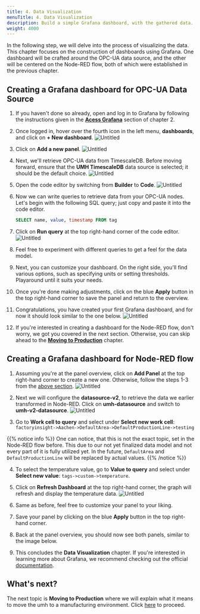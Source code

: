 ```yaml
---
title: 4. Data Visualization
menuTitle: 4. Data Visualization
description: Build a simple Grafana dashboard, with the gathered data.
weight: 4000
---
```


In the following step, we will delve into the process of visualizing the data.
This chapter focuses on the construction of dashboards using Grafana. One
dashboard will be crafted around the OPC-UA data source, and the other will be
centered on the Node-RED flow, both of which were established in the
previous chapter.

## Creating a Grafana dashboard for OPC-UA Data Source

1. If you haven't done so already, open and log in to Grafana by following the instructions given in the
   [**Acess Grafana**](/docs/getstarted/managingthesystem/#access-grafana) section of chapter 2.

2. Once logged in, hover over the fourth icon in the left menu,
   **dashboards**, and click on **+ New dashboard**.
   ![Untitled](/images/getstarted/dataVisualization/getStartedDataVisNewDashboard.png?width=75%)

3. Click on **Add a new panel**.
   ![Untitled](/images/getstarted/dataVisualization/getStartedDataVisNewPanel.png?width=75%)

4. Next, we'll retrieve OPC-UA data from TimescaleDB. Before moving forward, ensure that the
   **UMH TimescaleDB** data source is selected; it should be the default choice.
   ![Untitled](/images/getstarted/dataVisualization/getStartedDataVisTimescaleDatasource.png?width=75%)

5. Open the code editor by switching from **Builder** to **Code**.
   ![Untitled](/images/getstarted/dataVisualization/getStartedDataVisCodeTab.png?width=75%)

6. Now we can write queries to retrieve data from your OPC-UA nodes. Let's begin with the following SQL
   query; just copy and paste it into the code editor.

   ```sql
   SELECT name, value, timestamp FROM tag
   ```

7. Click on **Run query** at the top right-hand corner of the code editor.
   ![Untitled](/images/getstarted/dataVisualization/getStartedDataVisRunQuery.png?width=75%)

8. Feel free to experiment with different queries to get a feel for the data model.

9. Next, you can customize your dashboard. On the right side, you'll find various
   options, such as specifying units or setting thresholds. Playaround until it
   suits your needs.

10. Once you're done making adjustments, click on the blue **Apply** button in the
    top right-hand corner to save the panel and return to the overview.

11. Congratulations, you have created your first Grafana dashboard, and for now it
    should look similar to the one below.
    ![Untitled](/images/getstarted/dataVisualization/getStartedDataVisDashboard1.png?width=75%)

12. If you're interested in creating a dashboard for the Node-RED flow, don't worry,
    we got you covered in the next section. Otherwise, you can skip ahead to the
    [**Moving to Production**](/docs/getstarted/movingtoproduction/) chapter.

## Creating a Grafana dashboard for Node-RED flow

1. Assuming you're at the panel overview, click on **Add Panel** at the top
   right-hand corner to create a new one. Otherwise, follow the steps 1-3
   from the [above section](#creating-a-grafana-dashboard-for-opc-ua-data-source).
   ![Untitled](/images/getstarted/dataVisualization/getStartedDataVisAddingNewPanel.png?width=75%)

2. Next we will configure the **datasource-v2**, to retrieve the data we earlier
   transformed in Node-RED. Click on **umh-datasource** and switch to
   **umh-v2-datasource**.
   ![Untitled](/images/getstarted/dataVisualization/getStartedDataVisDatasourceV2.png?width=75%)

3. Go to **Work cell to query** and select under **Select new work cell**:
   `factoryinsight->Aachen->DefaultArea->DefaultProductionLine->testing`

{{% notice info %}}
One can notice, that this is not the exact topic, set in the Node-RED flow
before. This due to our not yet finalized data model and not every part of
it is fully utilized yet. In the future, `DefaultArea` and
`DefaultProductionLine` will be replaced by actual values.
{{% /notice %}}

4. To select the temperature value, go to **Value to query** and
   select under **Select new value**:
   `tags->custom->temperature`.

5. Click on **Refresh Dashboard** at the top right-hand corner,
   the graph will refresh and display the temperature data.
   ![Untitled](/images/getstarted/dataVisualization/getStartedDataVisRefreshDashboard.png?width=75%)

6. Same as before, feel free to customize your panel to your liking.

7. Save your panel by clicking on the blue **Apply** button in the top right-hand
   corner.

8. Back at the panel overview, you should now see both panels, similar to the
   image below.
   <!-- ![Untitled](/images/getstarted/dataVisualization/getStartedDataVisDashboard2.png?width=75%) -->

9. This concludes the **Data Visualization** chapter. If you're interested in
   learning more about Grafana, we recommend checking out the official
   [documentation](https://grafana.com/docs/grafana/latest/).

## What's next?

The next topic is **Moving to Production** where we will explain what it
means to move the umh to a manufacturing environment.
Click [here](/docs/getstarted/movingtoproduction/) to proceed.
